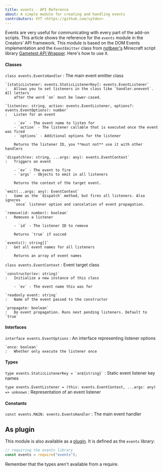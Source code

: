 ```yaml
---
title: events - API Reference
about: A simple module for creating and handling events
contributors: VYT <https://github.com/vytdev>
---
```


Events are very useful for communicating with every part of the add-on scripts.
This article shows the reference for the `events` module in the Creators’ API
framework. This module is based on the DOM Events implementation and the `EventEmitter`
class from [notbeer's](https://github.com/notbeer) Minecraft script library
[Gametest API Wrapper](https://github.com/notbeer/Gametest-API-Wrapper). Here's
how to use it.

#### Classes

`class events.EventsHandler`
:   The main event emitter class
    
    `[staticListener: events.StaticListenerKey]: events.EventListener`
    :   Allows you to set listeners in the class like `handler.onevent`. All letters
        after the word `on` must be lower-cased.
    
    `listen(ev: string, action: events.EventListener, options?: events.EventOptions): number`
    :   Listen for an event
        
        - `ev` - The event name to listen for
        - `action` - The listener callable that is executed once the event was fired
        - `options` - Additional options for the listener
        
        Returns the listener ID, you **must not** use it with other handlers
        
    `dispatch(ev: string, ...args: any): events.EventContext`
    :   Triggers an event
        
        - `ev` - The event to fire
        - `args` - Objects to emit in all listeners
        
        Returns the context of the target event.
        
    `emit(...args: any): EventContext`
    :   Same as the `dispatch` method, but fires all listeners. Also ignores
        `once` listener option and cancelation of event propagation.
        
    `remove(id: number): boolean`
    :   Removes a listener
        
        - `id` - The listener ID to remove
        
        Returns `true` if succed
        
    `events(): string[]`
    :   Get all event names for all listeners
        
        Returns an array of event names
        

`class events.EventContext`
:   Event target class
    
    `constructor(ev: string)`
    :   Initialize a new instance of this class
        
        - `ev` - The event name this was for
        
    `readonly event: string`
    :   Name of the event passed to the constructor
        
    `propagate: boolean`
    :   Do event propagation. Runs next pending listeners. Default to `true`
        

#### Interfaces

`interface events.EventOptions`
:   An interface representing listener options
    
    `once: boolean`
    :   Whether only execute the listener once

#### Types

`` type events.StaticListenerKey = `on${string}` ``
:   Static event listener key names

`type events.EventListener = (this: events.EventContext, ...args: any) => unknown`
:   Representation of an event listener

#### Constants

`const events.MAIN: events.EventsHandler`
:   The main event handler

## As plugin

This module is also available as a [plugin](./app.html). It is defined as the `events`
library:

```typescript
// requiring the events library
const events = require("events");
```

Remember that the types aren't available from a require.
